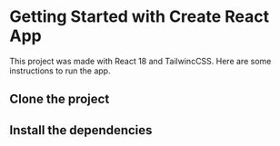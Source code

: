 # Getting Started with Create React App

This project was made with React 18 and TailwincCSS.
Here are some instructions to run the app.

## Clone the project

## Install the dependencies